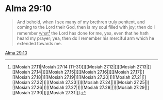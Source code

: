 # Alma 29:10

> And behold, when I see many of my brethren truly penitent, and coming to the Lord their God, then is my soul filled with joy; then do I remember <u>what</u>[^a] the Lord has done for me, yea, even that he hath heard my prayer; yea, then do I remember his merciful arm which he extended towards me.

[Alma 29:10](https://www.churchofjesuschrist.org/study/scriptures/bofm/alma/29?lang=eng&id=p10#p10)


[^a]: [[Mosiah 27.11|Mosiah 27:14 (11–31)]][[Mosiah 27.12|]][[Mosiah 27.13|]][[Mosiah 27.14|]][[Mosiah 27.15|]][[Mosiah 27.16|]][[Mosiah 27.17|]][[Mosiah 27.18|]][[Mosiah 27.19|]][[Mosiah 27.20|]][[Mosiah 27.21|]][[Mosiah 27.22|]][[Mosiah 27.23|]][[Mosiah 27.24|]][[Mosiah 27.25|]][[Mosiah 27.26|]][[Mosiah 27.27|]][[Mosiah 27.28|]][[Mosiah 27.29|]][[Mosiah 27.30|]][[Mosiah 27.31|]].  
